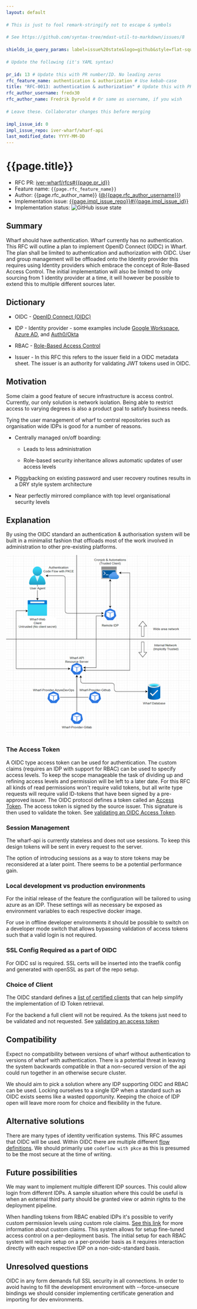 ```yaml
---
layout: default

# This is just to fool remark-stringify not to escape & symbols

# See https://github.com/syntax-tree/mdast-util-to-markdown/issues/8

shields_io_query_params: label=issue%20state&logo=github&style=flat-square

# Update the following (it's YAML syntax)

pr_id: 13 # Update this with PR number/ID. No leading zeros
rfc_feature_name: authentication & authorization # Use kebab-case
title: "RFC-0013: authentication & authorization" # Update this with PR number/ID and feature name. Use leading zeros
rfc_author_username: fredx30
rfc_author_name: Fredrik Dyrvold # Or same as username, if you wish

# Leave these. Collaborator changes this before merging

impl_issue_id: 0
impl_issue_repo: iver-wharf/wharf-api
last_modified_date: YYYY-MM-DD
---
```


# {{page.title}}

- RFC PR: [iver-wharf/rfcs#{{page.pr_id}}](https://github.com/iver-wharf/rfcs/pull/{{page.pr_id}})
- Feature name: `{{page.rfc_feature_name}}`
- Author: {{page.rfc_author_name}} ([@{{page.rfc_author_username}}](https://github.com/{{page.rfc_author_username}}))
- Implementation issue: [{{page.impl_issue_repo}}#{{page.impl_issue_id}}](https://github.com/{{page.impl_issue_repo}}/issues/{{page.impl_issue_id}})
- Implementation status: ![GitHub issue state](https://img.shields.io/github/issues/detail/state/{{page.impl_issue_repo}}/{{page.impl_issue_id}}?{{page.shields_io_query_params}})

## Summary

Wharf should have authentication. Wharf currently has no authentication.
This RFC will outline a plan to implement OpenID Connect (OIDC) in Wharf.
The plan shall be limited to authentication and authorization with
OIDC. User and group management will be offloaded onto the Identity provider
this requires using Identity providers which embrace the concept of
Role-Based Access Control. The initial implementation will also be limited
to only sourcing from 1 identity provider at a time, it will however be
possible to extend this to multiple different sources later.

## Dictionary

- OIDC - [OpenID Connect (OIDC)](https://openid.net/connect)

- IDP - Identity provider - some examples include
  [Google Workspace](https://workspace.google.com/intl/sv),
  [Azure AD](https://azure.microsoft.com/en-us/services/active-directory), and
  [Auth0/Okta](https://www.okta.com/)

- RBAC - [Role-Based Access Control](https://auth0.com/docs/authorization/rbac/)

- Issuer - In this RFC this refers to the issuer field in a OIDC metadata
  sheet. The issuer is an authority for validating JWT tokens used in OIDC.

## Motivation

Some claim a good feature of secure infrastructure is access control. Currently,
our only solution is network isolation. Being able to restrict access to varying
degrees is also a product goal to satisfy business needs.

Tying the user management of wharf to central repositories such as
organisation wide IDPs is good for a number of reasons.

- Centrally managed on/off boarding:

  - Leads to less administration

  - Role-based security inheritance allows automatic updates of user access
    levels

- Piggybacking on existing password and user recovery routines results in a
  DRY style system architecture

- Near perfectly mirrored compliance with top level organisational
  security levels

## Explanation

By using the OIDC standard an authentication & authorisation system will be
built in a minimalist fashion that offloads most of the work involved in
administration to other pre-existing platforms.

![Connectivity visualised](../assets/auth-map-v2.PNG)

### The Access Token

A OIDC type access token can be used for authentication. The custom claims
(requires an IDP with support for RBAC) can be used to specify access levels.
To keep the scope manageable the task of dividing up and refining access
levels and permission will be left to a later date. For this RFC all kinds
of read permissions won't require valid tokens, but all write type requests
will require valid ID-tokens that have been signed by a pre-approved issuer.
The OIDC protocol defines a token called an
[Access Token](https://auth0.com/docs/security/tokens/access-tokens).
The access token is signed by the source issuer. This signature is then used to
validate the token. See
[validating an OIDC Access Token](https://auth0.com/docs/security/tokens/access-tokens/validate-access-tokens).

### Session Management

The wharf-api is currently stateless and does not use sessions. To keep this
design tokens will be sent in every request to the server.

The option of introducing sessions as a way to store tokens may be reconsidered
at a later point. There seems to be a potential performance gain.

### Local development vs production environments

For the initial release of the feature the configuration will be tailored to
using azure as an IDP. These settings will as necessary be exposed as
environment variables to each respective docker image.

For use in offline developer environments it should be possible to switch on a
developer mode switch that allows bypassing validation of access
tokens such that a valid login is not required.


### SSL Config Required as a part of OIDC

For OIDC ssl is required. SSL certs will be inserted into the traefik config
and generated with openSSL as part of the repo setup.

### Choice of Client

The OIDC standard defines a
[list of certified clients](https://openid.net/developers/certified/)
that can help simplify the implementation of ID Token retrieval.

For the backend a full client will not be required. As the tokens just need
to be validated and not requested. See
[validating an access token](https://auth0.com/docs/security/tokens/access-tokens/validate-access-tokens)

## Compatibility

Expect no compatibility between versions of wharf without authentication to
versions of wharf with authentication. There is a potential threat in leaving
the system backwards compatible in that a non-secured version of the api could
run together in an otherwise secure cluster.

We should aim to pick a solution where any IDP supporting OIDC and RBAC can be
used. Locking ourselves to a single IDP when a standard such as OIDC exists
seems like a wasted opportunity. Keeping the choice of IDP open will leave
more room for choice and flexibility in the future.

## Alternative solutions

There are many types of identity verification systems.
This RFC assumes that OIDC will be used. Within OIDC there are multiple
different [flow definitions](https://developer.okta.com/docs/concepts/oauth-openid/#choosing-an-oauth-2-0-flow).
We should primarily use `codeflow with pkce` as this is presumed to be the
most secure at the time of writing.

## Future possibilities

We may want to implement multiple different IDP sources. This could allow
login from different IDPs. A sample situation where this could be useful is
when an external third party should be granted view or admin rights to the
deployment pipeline.

When handling tokens from RBAC enabled IDPs it's possible to verify
custom permission levels using custom role claims.
[See this link](https://docs.microsoft.com/en-us/azure/role-based-access-control/custom-roles)
for more information about custom claims. This system allows for setup
fine-tuned access control on a per-deployment basis. The initial setup
for each RBAC system will require setup on a per-provider basis as it
requires interaction directly with each respective IDP on a
non-oidc-standard basis.

## Unresolved questions

OIDC in any form demands full SSL security in all connections. In order to
avoid having to fill the development environment with --force-unsecure
bindings we should consider implementing certificate generation and importing
for dev environments.

